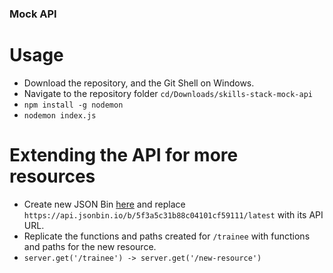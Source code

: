 ### Mock API 

# Usage
- Download the repository, and the Git Shell on Windows.
- Navigate to the repository folder `cd/Downloads/skills-stack-mock-api`
- `npm install -g nodemon`
- `nodemon index.js`

# Extending the API for more resources

- Create new JSON Bin [here](https://jsonbin.io/) and replace `https://api.jsonbin.io/b/5f3a5c31b88c04101cf59111/latest` with its API URL.
- Replicate the functions and paths created for `/trainee` with functions and paths for the new resource. 
- ```server.get('/trainee') -> server.get('/new-resource') ```
